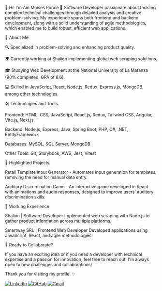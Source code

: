 👋 Hi! I'm Ain Moises Ponce 🚀 Software Developer passionate about tackling complex technical challenges through detailed analysis and creative problem-solving. My experience spans both frontend and backend development, along with a solid understanding of agile methodologies, which enabled me to build robust, efficient web applications.

📌 About Me

🔍 Specialized in problem-solving and enhancing product quality.

🌍 Currently working at Shalion implementing global web scraping solutions.

🎓 Studying Web Development at the National University of La Matanza (90% completed, GPA of 8.6).

💻 Skilled in JavaScript, React, Node.js, Redux, Express.js, MongoDB, among other technologies.

🛠️ Technologies and Tools.

Frontend: HTML, CSS, JavaScript, React.js, Redux, Tailwind CSS, Angular, Vite.js, Next.js.

Backend: Node.js, Express, Java, Spring Boot, PHP, C#, .NET, EntityFramework

Databases: MySQL, SQL Server, MongoDB

Other Tools: Git, Storybook, AWS, Jest, Vitest

📂 Highlighted Projects

Retail Template Input Generator - Automates input generation for templates, removing the need for manual data entry.

Auditory Discrimination Game - An interactive game developed in React with animations and audio responses, designed to improve users' auditory discrimination skills.

🌱 Working Experience

Shalion | Software Developer Implemented web scraping with Node.js to gather product information across multiple platforms.

Smartway SRL | Frontend Web Developer Developed applications using JavaScript, React, and agile methodologies.

🎉 Ready to Collaborate?

If you have an exciting idea or if you need a developer with technical expertise and a passion for innovation, feel free to reach out. I'm always open to new challenges and collaborations!

Thank you for visiting my profile! ✨

[![LinkedIn](https://img.shields.io/badge/LinkedIn-0077B5?style=for-the-badge&logo=linkedin&logoColor=white)](https://www.linkedin.com/in/ainponce/)
[![GitHub](https://img.shields.io/badge/GitHub-100000?style=for-the-badge&logo=github&logoColor=white)](https://github.com/ainponce/)
[![Gmail](https://img.shields.io/badge/Gmail-D14836?style=for-the-badge&logo=gmail&logoColor=white)](mailto:ponce.ain@gmail.com)
